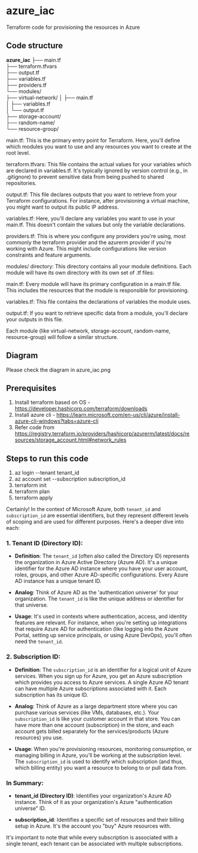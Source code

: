 # azure_iac
Terraform code for provisioning the resources in Azure

## Code structure
**azure_iac**
├── main.tf               
├── terraform.tfvars      
├── output.tf             
├── variables.tf          
├── providers.tf          
└── modules/             
    ├── virtual-network/ 
    │   ├── main.tf       
    │   ├── variables.tf  
    │   └── output.tf     
    ├── storage-account/  
    ├── random-name/     
    └── resource-group/   


main.tf: This is the primary entry point for Terraform. Here, you'll define which modules you want to use and any resources you want to create at the root level.

terraform.tfvars: This file contains the actual values for your variables which are declared in variables.tf. It's typically ignored by version control (e.g., in .gitignore) to prevent sensitive data from being pushed to shared repositories.

output.tf: This file declares outputs that you want to retrieve from your Terraform configurations. For instance, after provisioning a virtual machine, you might want to output its public IP address.

variables.tf: Here, you'll declare any variables you want to use in your main.tf. This doesn't contain the values but only the variable declarations.

providers.tf: This is where you configure any providers you're using, most commonly the terraform provider and the azurerm provider if you're working with Azure. This might include configurations like version constraints and feature arguments.

modules/ directory: This directory contains all your module definitions. Each module will have its own directory with its own set of .tf files:

main.tf: Every module will have its primary configuration in a main.tf file. This includes the resources that the module is responsible for provisioning.

variables.tf: This file contains the declarations of variables the module uses.

output.tf: If you want to retrieve specific data from a module, you'll declare your outputs in this file.

Each module (like virtual-network, storage-account, random-name, resource-group) will follow a similar structure.

## Diagram
Please check the diagram in azure_iac.png

## Prerequisites
1. Install terraform based on OS - https://developer.hashicorp.com/terraform/downloads
2. Install azure cli  - https://learn.microsoft.com/en-us/cli/azure/install-azure-cli-windows?tabs=azure-cli
3. Refer code from https://registry.terraform.io/providers/hashicorp/azurerm/latest/docs/resources/storage_account.html#network_rules

## Steps to run this code
1. az login --tenant tenant_id
2. az account set --subscription subscription_id
3. terraform init
4. terraform plan
5. terraform apply

Certainly! In the context of Microsoft Azure, both `tenant_id` and `subscription_id` are essential identifiers, but they represent different levels of scoping and are used for different purposes. Here's a deeper dive into each:

### 1. Tenant ID (Directory ID):
- **Definition**: The `tenant_id` (often also called the Directory ID) represents the organization in Azure Active Directory (Azure AD). It's a unique identifier for the Azure AD instance where you have your user account, roles, groups, and other Azure AD-specific configurations. Every Azure AD instance has a unique tenant ID.
  
- **Analog**: Think of Azure AD as the 'authentication universe' for your organization. The `tenant_id` is like the unique address or identifier for that universe.
  
- **Usage**: It's used in contexts where authentication, access, and identity features are relevant. For instance, when you're setting up integrations that require Azure AD for authentication (like logging into the Azure Portal, setting up service principals, or using Azure DevOps), you'll often need the `tenant_id`.

### 2. Subscription ID:
- **Definition**: The `subscription_id` is an identifier for a logical unit of Azure services. When you sign up for Azure, you get an Azure subscription which provides you access to Azure services. A single Azure AD tenant can have multiple Azure subscriptions associated with it. Each subscription has its unique ID.
  
- **Analog**: Think of Azure as a large department store where you can purchase various services (like VMs, databases, etc.). Your `subscription_id` is like your customer account in that store. You can have more than one account (subscription) in the store, and each account gets billed separately for the services/products (Azure resources) you use.
  
- **Usage**: When you're provisioning resources, monitoring consumption, or managing billing in Azure, you'll be working at the subscription level. The `subscription_id` is used to identify which subscription (and thus, which billing entity) you want a resource to belong to or pull data from.

### In Summary:
- **tenant_id (Directory ID)**: Identifies your organization's Azure AD instance. Think of it as your organization's Azure "authentication universe" ID.
  
- **subscription_id**: Identifies a specific set of resources and their billing setup in Azure. It's the account you "buy" Azure resources with.

It's important to note that while every subscription is associated with a single tenant, each tenant can be associated with multiple subscriptions.


